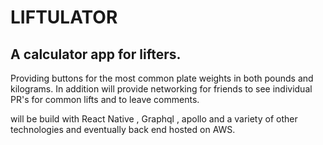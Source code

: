 # LIFTULATOR 

## A calculator app for lifters. 

Providing buttons for the most common plate weights in both pounds and kilograms. In addition will provide networking
for friends to see individual PR's for common lifts and to leave comments. 

will be build with React Native , Graphql , apollo and a variety of other technologies and eventually back end hosted on AWS.